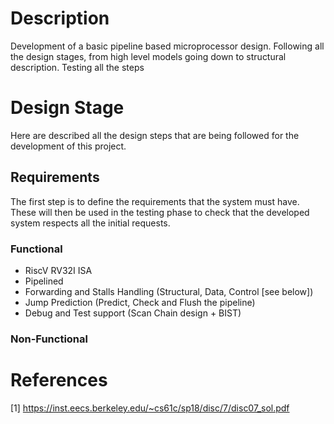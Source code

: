 # Description
Development of a basic pipeline based microprocessor design. Following all the design stages, from high level models going down to structural description. Testing all the steps

# Design Stage
Here are described all the design steps that are being followed for the development of this project.
## Requirements
The first step is to define the requirements that the system must have. These will then be used in the testing phase to check that the developed system respects all the initial requests.
### Functional
* RiscV RV32I ISA
* Pipelined
* Forwarding and Stalls Handling (Structural, Data, Control \[see below\])
* Jump Prediction (Predict, Check and Flush the pipeline)
* Debug and Test support (Scan Chain design + BIST)
### Non-Functional






# References
[1] https://inst.eecs.berkeley.edu/~cs61c/sp18/disc/7/disc07_sol.pdf
